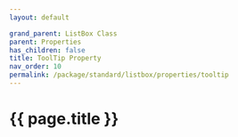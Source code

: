 ```yaml
---
layout: default

grand_parent: ListBox Class
parent: Properties
has_children: false
title: ToolTip Property
nav_order: 10
permalink: /package/standard/listbox/properties/tooltip
---
```

# {{ page.title }}
